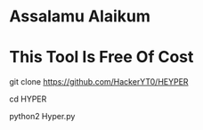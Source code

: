 # Assalamu Alaikum 


# This Tool Is Free Of Cost 

git clone https://github.com/HackerYT0/HEYPER

cd HYPER

python2 Hyper.py

